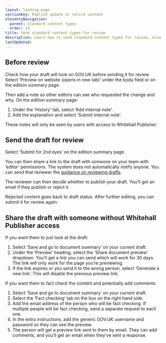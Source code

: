 ```yaml
---
layout: landing-page
sectionKey: Publish update or retire content
eleventyNavigation:
  parent: Standard content types
  order: 13
title: Send standard content types for review
description: Learn how to send standard content types for review, also called 'submit for 2nd eyes'.
lastUpdated:
---
```


## Before review

Check how your draft will look on GOV.UK before sending it for review. Select ‘Preview on website (opens in new tab)’ under the body field or on the edition summary page.

Then add a note so other editors can see who requested the change and why. On the edition summary page:

1. Under the ‘History’ tab, select ‘Add internal note’.
2. Add the explanation and select ‘Submit internal note’.

These notes will only be seen by users with access to Whitehall Publisher.

## Send the draft for review

Select ‘Submit for 2nd eyes’ on the edition summary page.

You can then share a link to the draft with someone on your team with ‘editor’ permissions. The system does not automatically notify anyone. You can send that reviewer the [guidance on reviewing drafts](LINK).

The reviewer can then decide whether to publish your draft. You’ll get an email if they publish or reject it.

Rejected content goes back to draft status. After further editing, you can submit it for review again.

## Share the draft with someone without Whitehall Publisher access

If you want them to just look at the draft:

1. Select ‘Save and go to document summary’ on your current draft.
2. Under the ‘Preview’ heading, select the ‘Share document preview’ dropdown. You’ll get a link you can send which will work for 30 days. The link will only work for the page you’re previewing.
3. If the link expires or you send it to the wrong person, select ‘Generate a new link’. This will disable the previous preview link.

If you want them to fact check the content and potentially add comments:

1. Select ‘Save and go to document summary’ on your current draft.
2. Select the ‘Fact checking’ tab on the box on the right hand side.
3. Add the email address of the person who will be fact checking. If multiple people will be fact checking, send a separate request to each one.
4. In the extra instructions, add the generic GOV.UK username and password so they can see the preview.
5. The person will get a preview link sent to them by email. They can add comments, and you’ll get an email when they’ve sent a response.

